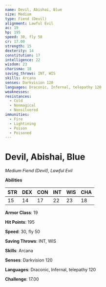 ```yaml
---
name: Devil, Abishai, Blue
size: Medium
type: Fiend (Devil)
alignment: Lawful Evil
ac: 19
hp: 195
speed: 30, fly 50
cr: 17.00
strength: 15
dexterity: 14
constitution: 17
intelligence: 22
wisdom: 23
charisma: 18
saving_throws: INT, WIS
skills: Arcana
senses: Darkvision 120
languages: Draconic, Infernal, telepathy 120
weaknesses:
resistances:
  - Cold
  - Nonmagical
  - Nonsilvered
immunities:
  - Fire
  - Lightining
  - Poison
  - Poisoned
---
```


# Devil, Abishai, Blue

*Medium Fiend (Devil), Lawful Evil*

**Abilities**

| STR | DEX | CON | INT | WIS | CHA |
| --- | --- | --- | --- | --- | --- |
| 15 | 14 | 17 | 22 | 23 | 18 |

**Armor Class**: 19

**Hit Points**: 195

**Speed**: 30, fly 50

**Saving Throws**: INT, WIS

**Skills**: Arcana

**Senses**: Darkvision 120

**Languages**: Draconic, Infernal, telepathy 120

**Challenge**: 17.00

